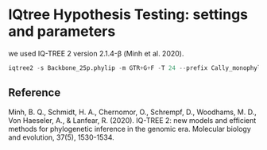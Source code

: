 # IQtree Hypothesis Testing: settings and parameters

we used IQ-TREE 2 version 2.1.4-β (Minh et al. 2020).

```python
iqtree2 -s Backbone_25p.phylip -m GTR+G+F -T 24 --prefix Cally_monophyly -g Callyspongia_mono.txt
```


## Reference
Minh, B. Q., Schmidt, H. A., Chernomor, O., Schrempf, D., Woodhams, M. D., Von Haeseler, A., & Lanfear, R. (2020). IQ-TREE 2: new models and efficient methods for phylogenetic inference in the genomic era. Molecular biology and evolution, 37(5), 1530-1534.
